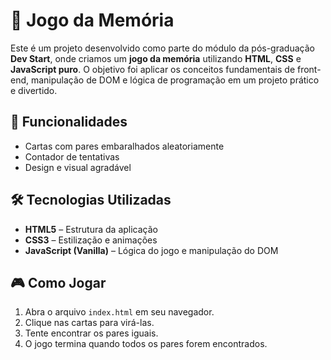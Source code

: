 # 🧠 Jogo da Memória

Este é um projeto desenvolvido como parte do módulo da pós-graduação **Dev Start**, onde criamos um **jogo da memória** utilizando **HTML**, **CSS** e **JavaScript puro**. O objetivo foi aplicar os conceitos fundamentais de front-end, manipulação de DOM e lógica de programação em um projeto prático e divertido.

## 🚀 Funcionalidades

- Cartas com pares embaralhados aleatoriamente
- Contador de tentativas
- Design e visual agradável

## 🛠️ Tecnologias Utilizadas

- **HTML5** – Estrutura da aplicação
- **CSS3** – Estilização e animações
- **JavaScript (Vanilla)** – Lógica do jogo e manipulação do DOM

## 🎮 Como Jogar

1. Abra o arquivo `index.html` em seu navegador.
2. Clique nas cartas para virá-las.
3. Tente encontrar os pares iguais.
4. O jogo termina quando todos os pares forem encontrados.

